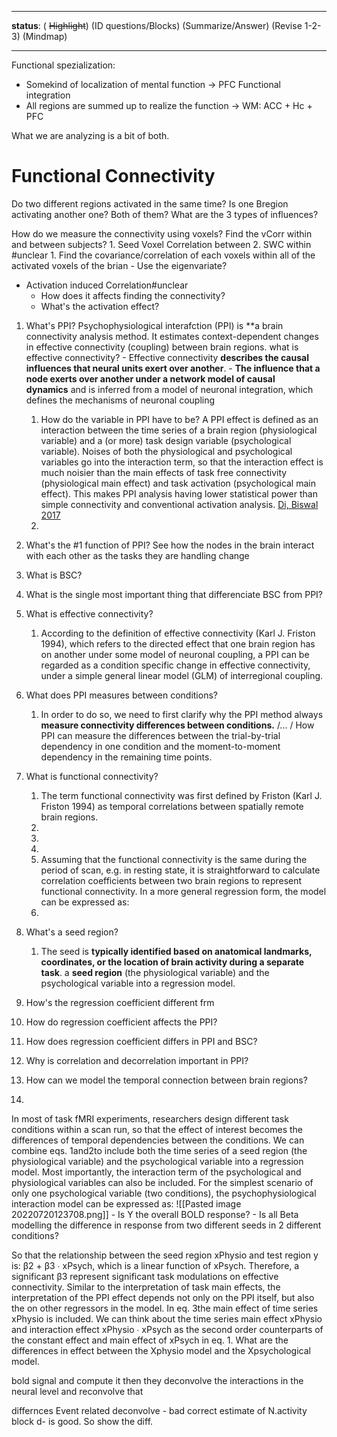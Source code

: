 -------------------------
**status**: 
 ( ~~Highlight~~) (ID questions/Blocks) (Summarize/Answer) (Revise 1-2-3) (Mindmap)
 
-----------------------------------------------------------------------------------------

Functional spezialization: 
- Somekind of localization of mental function -> PFC
Functional integration
- All regions are summed up to realize the function -> WM: ACC + Hc + PFC

What we are analyzing is a bit of both. 

# Functional Connectivity
Do two different regions activated in the same time? Is one Bregion activating another one? Both of them? 
What are the 3 types of influences?


How do we measure the connectivity using voxels?
	Find the vCorr within and between subjects?
	1. Seed Voxel Correlation between
	2. SWC within #unclear
		1. Find the covariance/correlation of each voxels within all of the activated voxels of the brian
	- Use the eigenvariate?
- Activation induced Correlation#unclear
	- How does it affects finding the connectivity?
	- What's the activation effect?


1. What's PPI?
	Psychophysiological interafction (PPI) is **a brain connectivity analysis method. It estimates context-dependent changes in effective connectivity (coupling) between brain regions.
	what is effective connectivity?
		- Effective connectivity **describes the causal influences that neural units exert over another**.
		- **The influence that a node exerts over another under a network model of causal dynamics** and is inferred from a model of neuronal integration, which defines the mechanisms of neuronal coupling
	1. How do the variable in PPI have to be? 
		A PPI effect is defined as an interaction between the time series of a brain region (physiological variable) and a (or more) task design variable (psychological variable). Noises of both the physiological and psychological variables go into the interaction term, so that the interaction effect is much noisier than the main effects of task free connectivity (physiological main effect) and task activation (psychological main effect). This makes PPI analysis having lower statistical power than simple connectivity and conventional activation analysis. [Di, Biswal  2017](https://www.frontiersin.org/articles/10.3389/fnins.2017.00573/full)
	2. 
3. What's the #1 function of PPI?
	See how the nodes in the brain interact with each other as the tasks they are handling change
4. What is BSC?
5. What is the single most important thing that differenciate BSC from PPI?
6. What is effective connectivity?
	1. According to the definition of effective connectivity (Karl J. Friston 1994), which refers to the directed effect that one brain region has on another under some model of neuronal coupling, a PPI can be regarded as a condition specific change in effective connectivity, under a simple general linear model (GLM) of interregional coupling.
7. What does PPI measures between conditions?
	1. In order to do so, we need to first clarify why the PPI method always **measure connectivity differences between conditions.**  /... / How PPI can measure the differences between the trial-by-trial dependency in one condition and the moment-to-moment dependency in the remaining time points. 
8. What is functional connectivity?
	1. The term functional connectivity was first defined by Friston (Karl J. Friston 1994) as temporal correlations between spatially remote brain regions.
	2. 
	3. 
	4. 
	5. Assuming that the functional connectivity is the same during the period of scan, e.g. in resting state, it is straightforward to calculate correlation coefficients between two brain regions to represent functional connectivity. In a more general regression form, the model can be expressed as:  
	6. 
9. What's a seed region?
	1. The seed is **typically identified based on anatomical landmarks, coordinates, or the location of brain activity during a separate task**.
	a **seed region** (the physiological variable) and the psychological variable into a regression model. 

10. How's the regression coefficient different frm
11. How do regression coefficient affects the PPI?
12. How does regression coefficient differs in PPI and BSC?
13. Why is correlation and decorrelation important in PPI?
14. How can we model the temporal connection between brain regions?
15.

In most of task fMRI experiments, researchers design different task conditions within a scan run, so that the effect of interest becomes the differences of temporal dependencies between the conditions. We can combine eqs. 1and2to include both the time series of a seed region (the physiological variable) and the psychological variable into a regression model. Most importantly, the interaction term of the psychological and physiological variables can also be included. For the simplest scenario of only one psychological variable (two conditions), the psychophysiological interaction model can be expressed as:
![[Pasted image 20220720123708.png]]
	- Is Y the overall BOLD response?
	- Is  all Beta modelling the difference in response from two different seeds in 2 different conditions?
	
So that the relationship between the seed region xPhysio and test region y is: β2 + β3 ∙ xPsych, which is a linear function of xPsych. Therefore, a significant β3 represent significant task modulations on effective connectivity. Similar to the interpretation of task main effects, the interpretation of the PPI effect depends not only on the PPI itself, but also the on other regressors in the model. In eq. 3the main effect of time series xPhysio is included. We can think about the time series main effect xPhysio and interaction effect xPhysio ∙ xPsych as the second order counterparts of the constant effect and main effect of xPsych in eq. 1.
What are the differences in effect between the Xphysio model and the Xpsychological model.

bold signal and compute it
then they deconvolve the interactions in the neural level and reconvolve that

differnces Event related deconvolve - bad correct estimate of N.activity
block d- is good. 
So show the diff. 
